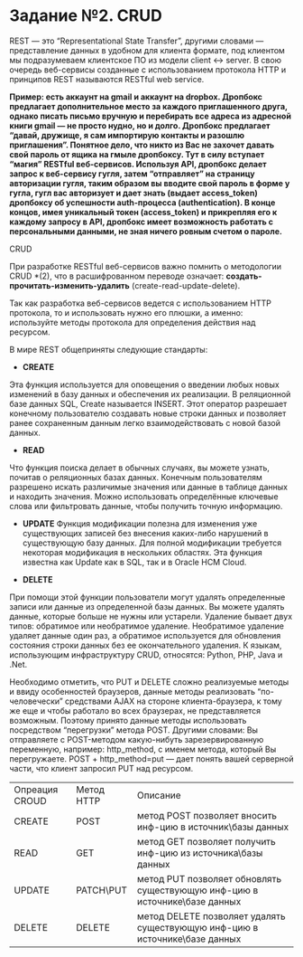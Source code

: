 # Задание №2. CRUD

REST — это “Representational State Transfer”, другими словами — представление данных в удобном для клиента формате, под клиентом мы подразумеваем клиентское ПО из модели client <-> server.
В свою очередь веб-сервисы созданные с использованием протокола HTTP и принципов REST называются RESTful web service.

__Пример: есть аккаунт на gmail и аккаунт на dropbox. Дропбокс предлагает дополнительное место за каждого приглашенного друга, однако писать письмо вручную и перебирать все адреса из адресной книги gmail — не просто нудно, но и долго. Дропбокс предлагает “давай, дружище, я сам импортирую контакты и разошлю приглашения”. Понятное дело, что никто из Вас не захочет давать свой пароль от ящика на гмыле дропбоксу. Тут в силу вступает “магия” RESTful веб-сервисов. Используя API, дропбокс делает запрос к веб-сервису гугля, затем “отправляет” на страницу авторизации гугля, таким образом вы вводите свой пароль в форме у гугла, гугл вас авторизует и дает знать (выдает access_token) дропбоксу об успешности auth-процесса (authentication). В конце концов, имея уникальный токен (access_token) и прикрепляя его к каждому запросу в API, дропбокс имеет возможность работать с персональными данными, не зная ничего ровным счетом о пароле.__

CRUD

При разработке RESTful веб-сервисов важно помнить о методологии CRUD *(2), что в расшифрованном переводе означает: __создать-прочитать-изменить-удалить__ (create-read-update-delete).

Так как разработка веб-сервисов ведется с использованием HTTP протокола, то и использовать нужно его плюшки, а именно: используйте методы протокола для определения действия над ресурсом. 

В мире REST общеприняты следующие стандарты:

- __CREATE__

Эта функция используется для оповещения о введении любых новых изменений в базу данных и обеспечения их реализации. В реляционной базе данных SQL, Create называется INSERT. Этот оператор разрешает конечному пользователю создавать новые строки данных и позволяет ранее сохраненным данным легко взаимодействовать с новой базой данных.

- __READ__

Что функция поиска делает в обычных случаях, вы можете узнать, почитав о реляционных базах данных. Конечным пользователям разрешено искать различимые значения или данные в таблице данных и находить значения. Можно использовать определённые ключевые слова или фильтровать данные, чтобы получить точную информацию.

- __UPDATE__
Функция модификации полезна для изменения уже существующих записей без внесения каких-либо нарушений в существующую базу данных. Для полной модификации требуется некоторая модификация в нескольких областях. Эта функция известна как Update как в SQL, так и в Oracle HCM Cloud.

- __DELETE__

При помощи этой функции пользователи могут удалять определенные записи или данные из определенной базы данных. Вы можете удалять данные, которые больше не нужны или устарели. Удаление бывает двух типов: обратимое или необратимое удаление. Необратимое удаление удаляет данные один раз, а обратимое используется для обновления состояния строки данных без ее окончательного удаления.
К языкам, использующим инфраструктуру CRUD, относятся: Python, PHP, Java и .Net.


Необходимо отметить, что PUT и DELETE сложно реализуемые методы и ввиду особенностей браузеров, данные методы реализовать “по-человечески” средствами AJAX на стороне клиента-браузера, к тому же еще и чтобы работало во всех браузерах, не представляется возможным. Поэтому принято данные методы использовать посредством “перегрузки” метода POST. Другими словами: Вы отправляете с POST-методом какую-нибуть зарезервированную переменную, например: http_method, с именем метода, который Вы перегружаете. POST + http_method=put — дает понять вашей серверной части, что клиент запросил PUT над ресурсом.

<table>
	<tbody>
		<tr>
			<td>Опреация CROUD</td>
			<td>Метод HTTP</td>
			<td>Описание</td>
		</tr>
		<tr>
			<td>CREATE</td>
			<td>POST</td>
			<td>метод POST позволяет вносить инф-цию в источник\базы данных</td>
		</tr>
		<tr>
			<td>READ</td>
			<td>GET</td>
			<td>метод GET позволяет получить инф-цию из источника\базы данных</td>
		</tr>
		<tr>
			<td>UPDATE</td>
			<td>PATCH\PUT</td>
			<td>метод PUT позволяет обновлять существующую инф-цию в источнике\базе данных</td>
		</tr>
		<tr>
			<td>DELETE</td>
			<td>DELETE</td>
			<td>метод DELETE позволяет удалять существующую инф-цию в источнике\базе данных</td>
		</tr>
	</tbody>
</table>
